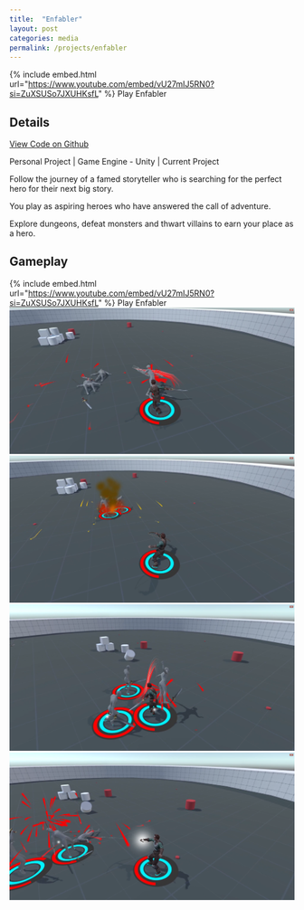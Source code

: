 ```yaml
---
title:  "Enfabler"
layout: post
categories: media
permalink: /projects/enfabler
---
```


{% include embed.html url="https://www.youtube.com/embed/vU27mIJ5RN0?si=ZuXSUSo7JXUHKsfL" %} Play Enfabler

## Details

[View Code on Github](https://github.com/andrewscott02/Enfabler)

Personal Project | Game Engine - Unity | Current Project

<p>
  Follow the journey of a famed storyteller who is searching for the perfect hero for their next big story.
</p>

<p>
  You play as aspiring heroes who have answered the call of adventure.
</p>

<p>
  Explore dungeons, defeat monsters and thwart villains to earn your place as a hero.
</p>

## Gameplay

{% include embed.html url="https://www.youtube.com/embed/vU27mIJ5RN0?si=ZuXSUSo7JXUHKsfL" %} Play Enfabler
<img src="https://raw.githubusercontent.com/andrewscott02/andrewscott02.github.io/master/_posts/Images/Enfabler%20(8).png">
<img src="https://raw.githubusercontent.com/andrewscott02/andrewscott02.github.io/master/_posts/Images/Enfabler%20(7).png">
<img src="https://raw.githubusercontent.com/andrewscott02/andrewscott02.github.io/master/_posts/Images/Enfabler%20(9).png">
<img src="https://raw.githubusercontent.com/andrewscott02/andrewscott02.github.io/master/_posts/Images/Enfabler%20(1).png">
